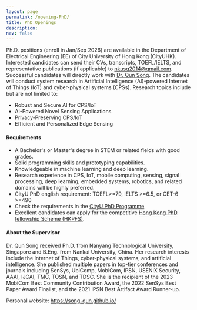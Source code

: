 ```yaml
---
layout: page
permalink: /opening-PhD/
title: PhD Openings
description: 
nav: false
---
```




Ph.D. positions (enroll in Jan/Sep 2026) are available in the Department of Electrical Engineering (EE) of City University of Hong Kong (CityUHK). Interested candidates can send their CVs, transcripts, TOEFL/IELTS, and representative publications (if applicable) to [nkusq2014@gmail.com](mailto:nkusq2014@gmail.com). Successful candidates will directly work with [Dr. Qun Song](https://song-qun.github.io/). The candidates will conduct system research in Artificial Intelligence (AI)-powered Internet of Things (IoT) and cyber-physical systems (CPSs). Research topics include but are not limited to:

<!-- - Reliable design of AIoT systems, including components of robustness, security, privacy, computing, etc.
- AI for autonomous cyber-physical systems, e.g., autonomous vehicles.
- Embedded AI for IoT systems. -->

<!-- - Developing novel sensing systems that address practical real-world challenges such as non-iid data, label scarcity, out-of-distribution data, and multi-modal fusion.
- CPS/IoT security against physical-world adversarial examples, backdoor attacks, and data poisoning attacks
- Privacy-preserving deep neural network inference and training in IoT and CPS. -->

- Robust and Secure AI for CPS/IoT
- AI-Powered Novel Sensing Applications
- Privacy-Preserving CPS/IoT
- Efficient and Personalized Edge Sensing



#### Requirements ####

- A Bachelor's or Master's degree in STEM or related fields with good grades.
- Solid programming skills and prototyping capabilities.
- Knowledgeable in machine learning and deep learning.
- Research experience in CPS, IoT, mobile computing, sensing, signal processing, deep learning, embedded systems, robotics, and related domains will be highly preferred.
- CityU PhD english requirement: TOEFL>=79, IELTS >=6.5, or CET-6 >=490
- Check the requirements in the [CityU PhD Programme](https://www.cityu.edu.hk/pg/research-degree-programmes)
- Excellent candidates can apply for the competitive [Hong Kong PhD fellowship Scheme (HKPFS)](https://www.cityu.edu.hk/pg/hong-kong-phd-fellowship-scheme).

<!-- The successful candidate will be offered a 4-year contract. Salary and benefits are in accordance with the Collective Labour Agreement for Dutch Universities, increasing from around 2,400 euros per month in the first year to around 3,100 euros in the fourth year.  -->


#### About the Supervisor ####
<!-- Qun Song will join the Information Systems Technology and Design Pillar, Singapore University of Technology and Design as an Assistant Professor. From 2022-2024, she was an Assistant Professor at the Delft University of Technology, the Netherlands.  -->
Dr. Qun Song received Ph.D. from Nanyang Technological University, Singapore and B.Eng. from Nankai University, China. Her research interests include the Internet of Things, cyber-physical systems, and artificial intelligence. She published multiple papers in top-tier conferences and journals including SenSys, UbiComp, MobiCom, IPSN, USENIX Security, AAAI, IJCAI, TMC, TOSN, and TDSC. She is the recipient of the 2023 MobiCom Best Community Contribution Award, the 2022 SenSys Best Paper Award Finalist, and the 2021 IPSN Best Artifact Award Runner-up.

Personal website: https://song-qun.github.io/

<!-- #### About SUTD ####
Established in collaboration with MIT, the Singapore University of Technology and Design (SUTD) is the fourth public university in Singapore. SUTD emphasizes a multidisciplinary curriculum and research, aiming to create impactful solutions for a better future. In the 2023 Academic Ranking of World Universities (ARWU), SUTD ranked 23rd globally in Telecommunication Engineering and 76-100th in Electrical & Electronic Engineering. SUTD was selected by MIT as one of the "Top 10 emerging leaders in engineering education" and ranked 1st in the world. -->
<!-- According to the "Global state of the art in engineering education" report released by MIT in 2018, SUTD was selected as the "Top 10 emerging leaders in engineering education" in the world and ranked 1st. -->
<!-- TU Delft is the oldest and largest Dutch public technical university, located in Delft, Netherlands. According to 2022 QS World University Rankings, TU Delft is ranked 10th for Engineering & Technology globally. The Embedded Systems Group of TU Delft is a world-leading research group in the fields of embedded systems, mobile computing, and networking. The group has strong publication records in top-tier conferences including SIGCOMM, MobiCom, SenSys, IPSN, UbiComp, INFOCOM, SIGMETRICS, etc. The MobiCom 2020 Best Paper and Best Paper Runner-Up are awarded to the group members. Ph.D. graduates and postdocs from the group found jobs in Google, Meta, Amazon, Samsung, and MSR as well as assistant professor positions in world-famous universities including TU Delft, University of Trento, and Wageningen University. Note that Dutch language is not required for the candidate since the Netherlands is the top English-Speaking country outside the Anglosphere and English is the official working language at TU Delft. -->

<!-- <img src="/assets/img/tud.jpg" alt="drawing" width="750"/>
<img src="/assets/img/delft.jpg" alt="drawing" width="750"/> -->

<!-- #### Useful Links ####

ISTD PhD Overview: https://istd.sutd.edu.sg/education/phd/phd-overview/ -->
